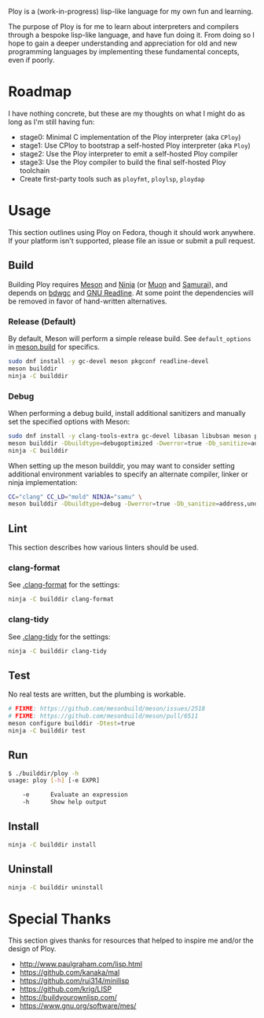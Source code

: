 Ploy is a (work-in-progress) lisp-like language for my own fun and learning.

The purpose of Ploy is for me to learn about interpreters and compilers through
a bespoke lisp-like language, and have fun doing it. From doing so I hope to
gain a deeper understanding and appreciation for old and new programming
languages by implementing these fundamental concepts, even if poorly.

# Roadmap

I have nothing concrete, but these are my thoughts on what I might do as long
as I'm still having fun:

- stage0: Minimal C implementation of the Ploy interpreter (aka `CPloy`)
- stage1: Use CPloy to bootstrap a self-hosted Ploy interpreter (aka `Ploy`)
- stage2: Use the Ploy interpreter to emit a self-hosted Ploy compiler
- stage3: Use the Ploy compiler to build the final self-hosted Ploy toolchain
- Create first-party tools such as `ployfmt`, `ploylsp`, `ploydap`

# Usage

This section outlines using Ploy on Fedora, though it should work anywhere. If
your platform isn't supported, please file an issue or submit a pull request.

## Build

Building Ploy requires [Meson] and [Ninja] (or [Muon] and [Samurai]), and
depends on [bdwgc] and [GNU Readline][readline]. At some point the dependencies
will be removed in favor of hand-written alternatives.

[bdwgc]: https://github.com/ivmai/bdwgc
[c17]: domain.tld
[clang]: https://releases.llvm.org/7.0.0/tools/clang/docs/UsersManual.html#differences-between-various-standard-modes
[gcc]: https://gcc.gnu.org/onlinedocs/gcc-8.1.0/gcc/Standards.html#C-Language
[meson]: https://mesonbuild.com/
[muon]: https://muon.build/
[msvc]: https://devblogs.microsoft.com/cppblog/c11-and-c17-standard-support-arriving-in-msvc/
[ninja]: https://ninja-build.org/
[readline]: https://git.savannah.gnu.org/cgit/readline.git
[samurai]: https://github.com/michaelforney/samurai

### Release (Default)

By default, Meson will perform a simple release build. See `default_options` in
[meson.build](./meson.build) for specifics.

```sh
sudo dnf install -y gc-devel meson pkgconf readline-devel
meson builddir
ninja -C builddir
```

### Debug

When performing a debug build, install additional sanitizers and manually set
the specified options with Meson:

```sh
sudo dnf install -y clang-tools-extra gc-devel libasan libubsan meson pkgconf readline-devel
meson builddir -Dbuildtype=debugoptimized -Dwerror=true -Db_sanitize=address,undefined
ninja -C builddir
```

When setting up the meson builddir, you may want to consider setting additional
environment variables to specify an alternate compiler, linker or ninja
implementation:

```sh
CC="clang" CC_LD="mold" NINJA="samu" \
meson builddir -Dbuildtype=debug -Dwerror=true -Db_sanitize=address,undefined
```

## Lint

This section describes how various linters should be used.

### clang-format

See [.clang-format](./.clang-format) for the settings:

```sh
ninja -C builddir clang-format
```

### clang-tidy

See [.clang-tidy](./.clang-tidy) for the settings:

```sh
ninja -C builddir clang-tidy
```

## Test

No real tests are written, but the plumbing is workable.

```sh
# FIXME: https://github.com/mesonbuild/meson/issues/2518
# FIXME: https://github.com/mesonbuild/meson/pull/6511
meson configure builddir -Dtest=true
ninja -C builddir test
```

## Run

```sh
$ ./builddir/ploy -h
usage: ploy [-h] [-e EXPR]

    -e      Evaluate an expression
    -h      Show help output
```

## Install

```sh
ninja -C builddir install
```

## Uninstall

```sh
ninja -C builddir uninstall
```

# Special Thanks

This section gives thanks for resources that helped to inspire me and/or the
design of Ploy.

- http://www.paulgraham.com/lisp.html
- https://github.com/kanaka/mal
- https://github.com/rui314/minilisp
- https://github.com/krig/LISP
- https://buildyourownlisp.com/
- https://www.gnu.org/software/mes/
